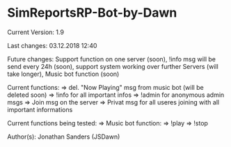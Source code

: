 # SimReportsRP-Bot-by-Dawn

Current Version: 1.9

Last changes: 03.12.2018 12:40

Future changes: Support function on one server (soon), !info msg will be send every 24h (soon), support system working over further Servers (will take longer), Music bot function (soon)

Current functions:
=> del. "Now Playing" msg from music bot (will be deleted soon)
=> !info for all important infos
=> !admin for anonymous admin msgs
=> Join msg on the server
=> Privat msg for all useres joining with all important informations

Current functions being tested:
=> Music bot function:
   => !play <yt-link>
   => !stop

Author(s): Jonathan Sanders (JSDawn)
